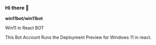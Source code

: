 ### Hi there 👋


**win11bot/win11bot** 

Win11 in React BOT

This Bot Account Runs the Deployment Preview for Windows 11 in react.
